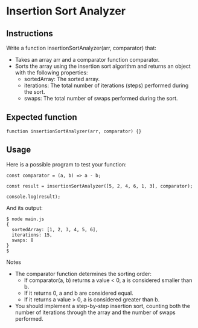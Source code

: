 # Insertion Sort Analyzer

## Instructions
Write a function insertionSortAnalyzer(arr, comparator) that:

- Takes an array arr and a comparator function comparator.
- Sorts the array using the insertion sort algorithm and returns an object with the following properties:
  - sortedArray: The sorted array.
  - iterations: The total number of iterations (steps) performed during the sort.
  - swaps: The total number of swaps performed during the sort.

## Expected function
`function insertionSortAnalyzer(arr, comparator) {}`

## Usage
Here is a possible program to test your function:

```
const comparator = (a, b) => a - b;

const result = insertionSortAnalyzer([5, 2, 4, 6, 1, 3], comparator);

console.log(result);
```

And its output:

```
$ node main.js
{
  sortedArray: [1, 2, 3, 4, 5, 6],
  iterations: 15,
  swaps: 8
}
$
```

Notes
- The comparator function determines the sorting order:
  - If comparator(a, b) returns a value < 0, a is considered smaller than b.
  - If it returns 0, a and b are considered equal.
  - If it returns a value > 0, a is considered greater than b.
- You should implement a step-by-step insertion sort, counting both the number of iterations through the array and the number of swaps performed.